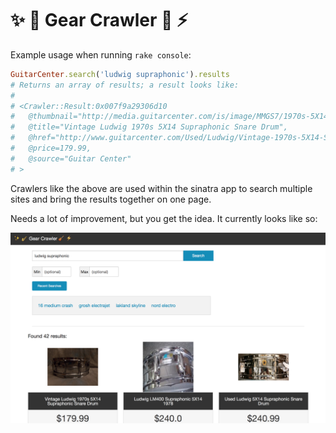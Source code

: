 # :sparkles: :saxophone: Gear Crawler :guitar: :zap:

Example usage when running `rake console`:

```ruby
GuitarCenter.search('ludwig supraphonic').results
# Returns an array of results; a result looks like:
#
# <Crawler::Result:0x007f9a29306d10
#   @thumbnail="http://media.guitarcenter.com/is/image/MMGS7/1970s-5X14-Supraphonic-Snare-Drum/000000111597947-00-180x180.jpg",
#   @title="Vintage Ludwig 1970s 5X14 Supraphonic Snare Drum",
#   @href="http://www.guitarcenter.com/Used/Ludwig/Vintage-1970s-5X14-Supraphonic-Snare-Drum-111597947.gc",
#   @price=179.99,
#   @source="Guitar Center"
# >
```

Crawlers like the above are used within the sinatra app to search multiple sites and bring the results together on one page.

Needs a lot of improvement, but you get the idea. It currently looks like so:

![screenshot](/docs/screenshot.png)
